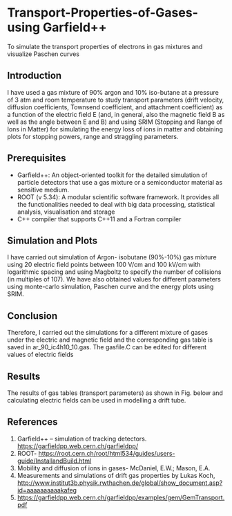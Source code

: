 # Transport-Properties-of-Gases-using Garfield++
To simulate the transport properties of electrons in gas mixtures and visualize Paschen curves
## Introduction
I have used a gas mixture of 90% argon and 10% iso-butane at a pressure of 3 atm and room temperature to study transport parameters (drift velocity, diffusion coefficients, Townsend coefficient, and attachment coefficient) as a function of the electric field E (and, in general, also the magnetic field B as well as the angle between E and B) and using SRIM (Stopping and Range of Ions in Matter) for simulating the energy loss of ions in matter and obtaining plots for stopping powers, range and straggling parameters.

## Prerequisites
* Garfield++: An object-oriented toolkit for the detailed simulation of particle detectors that use a gas mixture or a semiconductor material as sensitive medium.
* ROOT (v 5.34): A modular scientific software framework. It provides all the functionalities needed to deal with big data processing, statistical analysis, visualisation and storage
* C++ compiler that supports C++11 and a Fortran compiler

## Simulation and Plots
I have carried out simulation of Argon- isobutane (90%-10%) gas mixture using 20 electric field points between 100 V/cm and 100 kV/cm with logarithmic spacing and using Magboltz to specify the number of collisions (in multiples of 107). We have also obtained values for different parameters using monte-carlo simulation, Paschen curve and the energy plots using SRIM.
 
## Conclusion
Therefore, I carried out the simulations for a different mixture of gases under the electric and magnetic field and the corresponding gas table is saved in ar_90_ic4h10_10.gas. The gasfile.C can be edited for different values of electric fields

## Results
The results of gas tables (transport parameters) as shown in Fig. below and calculating electric fields can be used in modelling a drift tube.

 

## References
1.	Garfield++ – simulation of tracking detectors. https://garfieldpp.web.cern.ch/garfieldpp/
2.	ROOT- https://root.cern.ch/root/html534/guides/users-guide/InstallandBuild.html
3.	Mobility and diffusion of ions in gases- McDaniel, E.W.; Mason, E.A.
4.	Measurements and simulations of drift gas properties by Lukas Koch, http://www.institut3b.physik.rwthachen.de/global/show_document.asp?id=aaaaaaaaaakafeg
5.	https://garfieldpp.web.cern.ch/garfieldpp/examples/gem/GemTransport.pdf
